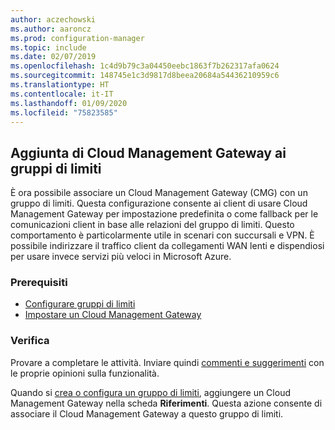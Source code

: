 ```yaml
---
author: aczechowski
ms.author: aaroncz
ms.prod: configuration-manager
ms.topic: include
ms.date: 02/07/2019
ms.openlocfilehash: 1c4d9b79c3a04450eebc1863f7b262317afa0624
ms.sourcegitcommit: 148745e1c3d9817d8beea20684a54436210959c6
ms.translationtype: HT
ms.contentlocale: it-IT
ms.lasthandoff: 01/09/2020
ms.locfileid: "75823585"
---
```

## <a name="bkmk_cmgbg"></a> Aggiunta di Cloud Management Gateway ai gruppi di limiti
<!--3640932-->

È ora possibile associare un Cloud Management Gateway (CMG) con un gruppo di limiti. Questa configurazione consente ai client di usare Cloud Management Gateway per impostazione predefinita o come fallback per le comunicazioni client in base alle relazioni del gruppo di limiti. Questo comportamento è particolarmente utile in scenari con succursali e VPN. È possibile indirizzare il traffico client da collegamenti WAN lenti e dispendiosi per usare invece servizi più veloci in Microsoft Azure.


### <a name="prerequisites"></a>Prerequisiti

- [Configurare gruppi di limiti](/sccm/core/servers/deploy/configure/boundary-groups)
- [Impostare un Cloud Management Gateway](/sccm/core/clients/manage/cmg/setup-cloud-management-gateway)


### <a name="try-it-out"></a>Verifica

Provare a completare le attività. Inviare quindi [commenti e suggerimenti](/sccm/core/understand/find-help#product-feedback) con le proprie opinioni sulla funzionalità.

Quando si [crea o configura un gruppo di limiti](/sccm/core/servers/deploy/configure/boundary-group-procedures), aggiungere un Cloud Management Gateway nella scheda **Riferimenti**. Questa azione consente di associare il Cloud Management Gateway a questo gruppo di limiti.

